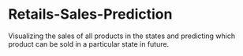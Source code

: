 # Retails-Sales-Prediction
Visualizing the sales of all products in the states and predicting which product can be sold in a particular state in future.
